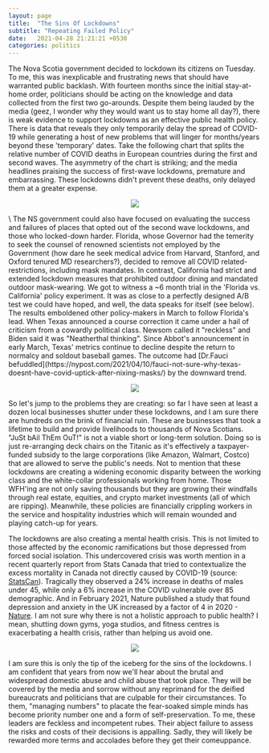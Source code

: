 ```yaml
---
layout: page
title:  "The Sins Of Lockdowns"
subtitle: "Repeating Failed Policy"
date:   2021-04-28 21:21:21 +0530
categories: politics
---
```


The Nova Scotia government decided to lockdown its citizens on Tuesday. To me, this was inexplicable and frustrating news that should have warranted public backlash. With fourteen months since the initial stay-at-home order, politicians should be acting on the knowledge and data collected from the first two go-arounds. Despite them being lauded by the media (geez, I wonder why they would want us to stay home all day?), there is weak evidence to support lockdowns as an effective public health policy. There is data that reveals they only temporarily delay the spread of COVID-19 while generating a host of new problems that will linger for months/years beyond these 'temporary' dates.  Take the following chart that splits the relative number of COVID deaths in European countries during the first and second waves. The asymmetry of the chart is striking; and the media headlines praising the success of first-wave lockdowns, premature and embarrassing. These lockdowns didn't prevent these deaths, only delayed them at a greater expense.


<p align="center">
  <img align="center" src="https://jfm-data.github.io/assets/img/second_wave.png">
</p>  
\
The NS government could also have focused on evaluating the success and failures of places that opted out of the second wave lockdowns, and those who locked-down harder. Florida, whose Governor had the temerity to seek the counsel of renowned scientists not employed by the Government (how dare he seek medical advice from Harvard, Stanford, and Oxford tenured MD researchers?), decided to remove all COVID related-restrictions, including mask mandates. In contrast, California had strict and extended lockdown measures that prohibited outdoor dining and mandated outdoor mask-wearing. We got to witness a ~6 month trial in the 'Florida vs. California' policy experiment. It was as close to a perfectly designed A/B test we could have hoped, and well, the data speaks for itself (see below). The results emboldened other policy-makers in March to follow Florida's lead. When Texas announced a course correction it came under a hail of criticism from a cowardly political class. Newsom called it "reckless" and Biden said it was "Neatherthal thinking". Since Abbot's announcement in early March, Texas' metrics continue to decline despite the return to normalcy and soldout baseball games.  The outcome had [Dr.Fauci befuddled](https://nypost.com/2021/04/10/fauci-not-sure-why-texas-doesnt-have-covid-uptick-after-nixing-masks/) by the downward trend.  

<p align="center">
  <img align="center" src="https://jfm-data.github.io/assets/img/fla_cali_covid.jpg">
</p>    

So let's jump to the problems they are creating: so far I have seen at least a dozen local businesses shutter under these lockdowns, and I am sure there are hundreds on the brink of financial ruin. These are businesses that took a lifetime to build and provide livelihoods to thousands of Nova Scotians. "JuSt bAil ThEm OuT!" is not a viable short or long-term solution. Doing so is just re-arranging deck chairs on the Titanic as it's effectively a taxpayer-funded subsidy to the large corporations (like Amazon, Walmart, Costco) that are allowed to serve the public's needs. Not to mention that these lockdowns are creating a widening economic disparity between the working class and the white-collar professionals working from home. Those WFH'ing are not only saving thousands but they are growing their windfalls through real estate, equities, and crypto market investments (all of which are ripping). Meanwhile, these policies are financially crippling workers in the service and hospitality industries which will remain wounded and playing catch-up for years.  

The lockdowns are also creating a mental health crisis. This is not limited to those affected by the economic ramifications but those depressed from forced social isolation. This undercovered crisis was worth mention in a recent quarterly report from Stats Canada that tried to contextualize the excess mortality in Canada not directly caused by COVID-19 (source: [StatsCan](https://www150.statcan.gc.ca/n1/en/daily-quotidien/210310/dq210310c-eng.pdf?st=fHDKnpD3)). Tragically they observed a 24% increase in deaths of males under 45, while only a 6% increase in the COVID vulnerable over 85 demographic. And in February 2021, Nature published a study that found depression and anxiety in the UK increased by a factor of 4 in 2020 - [Nature](https://www.nature.com/articles/d41586-021-00175-z). I am not sure why there is not a holistic approach to public health? I mean, shutting down gyms, yoga studios, and fitness centres is exacerbating a health crisis, rather than helping us avoid one.  

<p align="center">
  <img align="center" src="https://jfm-data.github.io/assets/img/mental_health.png">
</p>  

I am sure this is only the tip of the iceberg for the sins of the lockdowns. I am confident that years from now we'll hear about the brutal and widespread domestic abuse and child abuse that took place. They will be covered by the media and sorrow without any reprimand for the deified bureaucrats and politicians that are culpable for their circumstances. To them, "managing numbers" to placate the fear-soaked simple minds has become priority number one and a form of self-preservation. To me, these leaders are feckless and incompetent rubes. Their abject failure to assess the risks and costs of their decisions is appalling. Sadly, they will likely be rewarded more terms and accolades before they get their comeuppance. 
